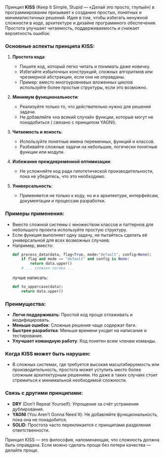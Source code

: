 Принцип **KISS** (Keep It Simple, Stupid — «Делай это просто, глупый») в
программировании призывает к созданию простых, понятных и минималистичных
решений. Идея в том, чтобы избегать ненужной сложности в коде, архитектуре и
дизайне программного обеспечения. Простота улучшает читаемость, поддерживаемость
и снижает вероятность ошибок.

### Основные аспекты принципа KISS:

1. **Простота кода**:
    - Пишите код, который легко читать и понимать даже новичку.
    - Избегайте избыточных конструкций, сложных алгоритмов или чрезмерной
      абстракции, если они не оправданы.
    - Пример: вместо многоуровневых вложенных циклов используйте более простые
      структуры, если это возможно.

2. **Минимум функциональности**:
    - Реализуйте только то, что действительно нужно для решения задачи.
    - Не добавляйте «на всякий случай» функции, которые могут не понадобиться (
      связано с принципом YAGNI).

3. **Читаемость и ясность**:
    - Используйте понятные имена переменных, функций и классов.
    - Разбивайте сложные задачи на небольшие, логически понятные функции или
      модули.

4. **Избежание преждевременной оптимизации**:
    - Не усложняйте код ради гипотетической производительности, пока не
      убедитесь, что это необходимо.

5. **Универсальность**:
    - Применяется не только к коду, но и к архитектуре, интерфейсам,
      документации и процессам разработки.

### Примеры применения:

- Вместо сложной системы с множеством классов и паттернов для небольшого проекта
  используйте простую структуру.
- Если функция выполняет одну задачу, не пытайтесь сделать её универсальной для
  всех возможных случаев.
- Например, вместо:
  ```python
  def process_data(data, flag=True, mode="default", config=None):
      if flag and mode == "default" and config is None:
          return data.upper()
      # ... сложная логика ...
  ```
  лучше написать:
  ```python
  def to_uppercase(data):
      return data.upper()
  ```

### Преимущества:

- **Легче поддерживать**: Простой код проще отлаживать и модифицировать.
- **Меньше ошибок**: Сложные решения чаще содержат баги.
- **Быстрее разработка**: Меньше времени уходит на написание и тестирование.
- **Улучшает командную работу**: Код понятен всем членам команды.

### Когда KISS может быть нарушен:

- В сложных системах, где требуется высокая масштабируемость или
  производительность, простота может уступить место более сложным архитектурным
  решениям. Но даже в таких случаях стоит стремиться к минимальной необходимой
  сложности.

### Связь с другими принципами:

- **DRY** (Don’t Repeat Yourself): Упрощение за счёт устранения дублирования.
- **YAGNI** (You Aren’t Gonna Need It): Не добавляйте функциональность, пока она
  не понадобится.
- **SOLID**: Простота часто перекликается с принципами разделения
  ответственности.

Принцип KISS — это философия, напоминающая, что сложность должна быть оправдана.
Если можно сделать проще без потери качества — делайте проще.
